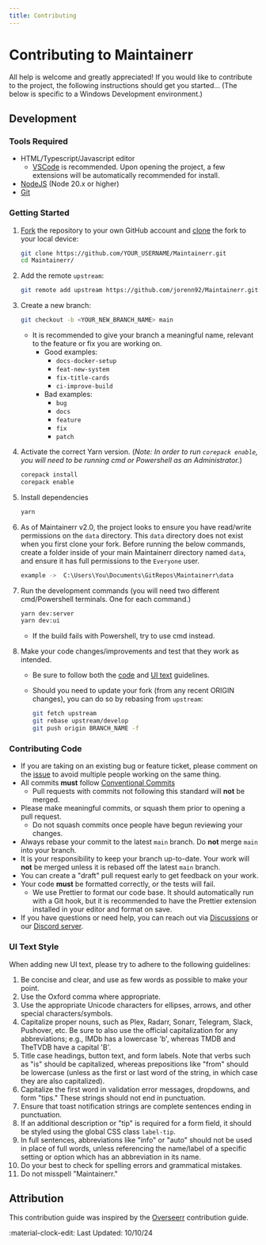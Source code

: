 ```yaml
---
title: Contributing
---
```

# Contributing to Maintainerr

All help is welcome and greatly appreciated! If you would like to contribute to the project, the following instructions should get you started... (The below is specific to a Windows Development environment.)

## Development

### Tools Required

- HTML/Typescript/Javascript editor
  - [VSCode](https://code.visualstudio.com/) is recommended. Upon opening the project, a few extensions will be automatically recommended for install.
- [NodeJS](https://nodejs.org/en/download/) (Node 20.x or higher)
- [Git](https://git-scm.com/downloads)

### Getting Started

1. [Fork](https://help.github.com/articles/fork-a-repo/) the repository to your own GitHub account and [clone](https://help.github.com/articles/cloning-a-repository/) the fork to your local device:

   ```bash
   git clone https://github.com/YOUR_USERNAME/Maintainerr.git
   cd Maintainerr/
   ```

2. Add the remote `upstream`:

   ```bash
   git remote add upstream https://github.com/jorenn92/Maintainerr.git
   ```

3. Create a new branch:

   ```bash
   git checkout -b <YOUR_NEW_BRANCH_NAME> main
   ```

   - It is recommended to give your branch a meaningful name, relevant to the feature or fix you are working on.
     - Good examples:
       - `docs-docker-setup`
       - `feat-new-system`
       - `fix-title-cards`
       - `ci-improve-build`
     - Bad examples:
       - `bug`
       - `docs`
       - `feature`
       - `fix`
       - `patch`  

4. Activate the correct Yarn version. (*Note: In order to run `corepack enable`, you will need to be running cmd or Powershell as an Administrator.*)

   ```bash
   corepack install
   corepack enable
   ```

5. Install dependencies

   ```bash
   yarn
   ```

6. As of Maintainerr v2.0, the project looks to ensure you have read/write permissions on the `data` directory. This `data` directory does not exist when you first clone your fork. Before running the below commands, create a folder inside of your main Maintainerr directory named `data`, and ensure it has full permissions to the `Everyone` user.

   ```bash
   example ->  C:\Users\You\Documents\GitRepos\Maintainerr\data
   ```

7. Run the development commands (you will need two different cmd/Powershell terminals. One for each command.)

   ```bash
   yarn dev:server
   yarn dev:ui
   ```

   - If the build fails with Powershell, try to use cmd instead.

8. Make your code changes/improvements and test that they work as intended.

   - Be sure to follow both the [code](#contributing-code) and [UI text](#ui-text-style) guidelines.
   - Should you need to update your fork (from any recent ORIGIN changes), you can do so by rebasing from `upstream`:

     ```bash
     git fetch upstream
     git rebase upstream/develop
     git push origin BRANCH_NAME -f
     ```

### Contributing Code

- If you are taking on an existing bug or feature ticket, please comment on the [issue](https://github.com/jorenn92/Maintainerr/issues) to avoid multiple people working on the same thing.
- All commits **must** follow [Conventional Commits](https://www.conventionalcommits.org/en/v1.0.0/)
  - Pull requests with commits not following this standard will **not** be merged.
- Please make meaningful commits, or squash them prior to opening a pull request.
  - Do not squash commits once people have begun reviewing your changes.
- Always rebase your commit to the latest `main` branch. Do **not** merge `main` into your branch.
- It is your responsibility to keep your branch up-to-date. Your work will **not** be merged unless it is rebased off the latest `main` branch.
- You can create a "draft" pull request early to get feedback on your work.
- Your code **must** be formatted correctly, or the tests will fail.
  - We use Prettier to format our code base. It should automatically run with a Git hook, but it is recommended to have the Prettier extension installed in your editor and format on save.
- If you have questions or need help, you can reach out via [Discussions](https://github.com/jorenn92/Maintainerr/discussions) or our [Discord server](https://discord.gg/WP4ZW2QYwk).

### UI Text Style

When adding new UI text, please try to adhere to the following guidelines:

1. Be concise and clear, and use as few words as possible to make your point.
2. Use the Oxford comma where appropriate.
3. Use the appropriate Unicode characters for ellipses, arrows, and other special characters/symbols.
4. Capitalize proper nouns, such as Plex, Radarr, Sonarr, Telegram, Slack, Pushover, etc. Be sure to also use the official capitalization for any abbreviations; e.g., IMDb has a lowercase 'b', whereas TMDB and TheTVDB have a capital 'B'.
5. Title case headings, button text, and form labels. Note that verbs such as "is" should be capitalized, whereas prepositions like "from" should be lowercase (unless as the first or last word of the string, in which case they are also capitalized).
6. Capitalize the first word in validation error messages, dropdowns, and form "tips." These strings should not end in punctuation.
7. Ensure that toast notification strings are complete sentences ending in punctuation.
8. If an additional description or "tip" is required for a form field, it should be styled using the global CSS class `label-tip`.
9. In full sentences, abbreviations like "info" or "auto" should not be used in place of full words, unless referencing the name/label of a specific setting or option which has an abbreviation in its name.
10. Do your best to check for spelling errors and grammatical mistakes.
11. Do not misspell "Maintainerr."

## Attribution

This contribution guide was inspired by the [Overseerr](https://github.com/sct/overseerr) contribution guide.

:material-clock-edit: Last Updated: 10/10/24

